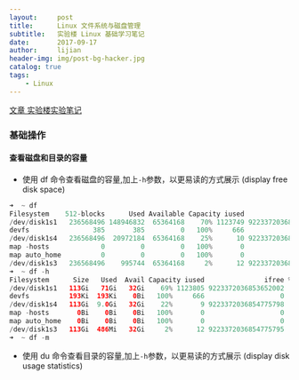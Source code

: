 ```yaml
---
layout:     post
title:      Linux 文件系统与磁盘管理
subtitle:   实验楼 Linux 基础学习笔记
date:       2017-09-17
author:     lijian
header-img: img/post-bg-hacker.jpg
catalog: true
tags:
    - Linux
---
```


[文章 实验楼实验笔记](https://www.shiyanlou.com/courses/1/labs/62/document/)

### 基础操作
#### 查看磁盘和目录的容量
* 使用 df 命令查看磁盘的容量,加上`-h`参数，以更易读的方式展示 (display free disk space)
```java
➜  ~ df
Filesystem    512-blocks      Used Available Capacity iused               ifree %iused  Mounted on
/dev/disk1s1   236568496 148946832  65364168    70% 1123749 9223372036853652058    0%   /
devfs                385       385         0   100%     666                   0  100%   /dev
/dev/disk1s4   236568496  20972184  65364168    25%      10 9223372036854775797    0%   /private/var/vm
map -hosts             0         0         0   100%       0                   0  100%   /net
map auto_home          0         0         0   100%       0                   0  100%   /home
/dev/disk1s3   236568496    995744  65364168     2%      12 9223372036854775795    0%   /Volumes/Recovery
➜  ~ df -h
Filesystem      Size   Used  Avail Capacity iused               ifree %iused  Mounted on
/dev/disk1s1   113Gi   71Gi   32Gi    69% 1123805 9223372036853652002    0%   /
devfs          193Ki  193Ki    0Bi   100%     666                   0  100%   /dev
/dev/disk1s4   113Gi  9.0Gi   32Gi    22%       9 9223372036854775798    0%   /private/var/vm
map -hosts       0Bi    0Bi    0Bi   100%       0                   0  100%   /net
map auto_home    0Bi    0Bi    0Bi   100%       0                   0  100%   /home
/dev/disk1s3   113Gi  486Mi   32Gi     2%      12 9223372036854775795    0%   /Volumes/Recovery
➜  ~ df -m 
```
* 使用 du 命令查看目录的容量,加上`-h`参数，以更易读的方式展示 (display disk usage statistics)

